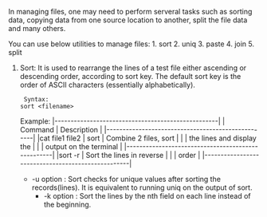 In managing files, one may need to perform serveral tasks such as sorting data, copying data from one source location to another, split the file data and many others.

You can use below utilities to manage files:
	1. sort
	2. uniq
	3. paste
	4. join
	5. split

1. Sort:
	It is used to rearrange the lines of a test file either ascending or descending order, according to sort key. The default sort key is the order of ASCII characters (essentially alphabetically).

        Syntax:
	   sort <filename>
	
	Example:
           |---------------------------------------------------|
	   |      Command	   |      Description          |
	   |---------------------------------------------------|
	   |cat file1 file2 | sort | Combine 2 files, sort     |
	   |			   | the lines and display the |
	   |	         	   | output on the terminal    |
           |---------------------------------------------------|
           |sort -r <filename>     | Sort the lines in reverse |
           |                       | order                     |
           |---------------------------------------------------|
       
	* -u option : Sort checks for unique values after sorting the records(lines). It is equivalent to running uniq on the output of sort.
        * -k option : Sort the lines by the nth field on each line instead of the beginning.


